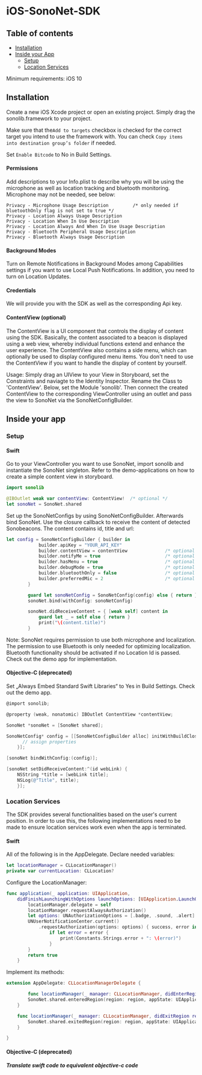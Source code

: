 # iOS-SonoNet-SDK

## Table of contents
- [Installation](#installation)
- [Inside your App](#inside-your-app)
    - [Setup](#setup)
    - [Location Services](#location-services)

Minimum requirements: iOS 10

## Installation

Create a new iOS Xcode project or open an existing project. Simply drag the sonolib.framework to your project.

Make sure that the`Add to targets` checkbox is checked for the correct target you intend to use the framework with. You can check `Copy items into destination group’s folder` if needed.

Set `Enable Bitcode` to No in Build Settings.

#### Permissions
Add descriptions to your Info.plist to describe why you will be using the microphone as well as location tracking and bluetooth monitoring. Microphone may not be needed, see below:
```
Privacy - Microphone Usage Description         /* only needed if bluetoothOnly flag is not set to true */
Privacy - Location Always Usage Description
Privacy - Location When In Use Description
Privacy - Location Always And When In Use Usage Description
Privacy - Bluetooth Peripheral Usage Description
Privacy - Bluetooth Always Usage Description
```

#### Background Modes
Turn on Remote Notifications in Background Modes among Capabilities settings if you want to use Local Push Notifications.
In addition, you need to turn on Location Updates.

#### Credentials
We will provide you with the SDK as well as the corresponding Api key.

#### ContentView (optional)
The ContentView is a UI component that controls the display of content using the SDK. Basically, the content associated to a beacon is displayed using a web view, whereby individual functions extend and enhance the user experience.
The ContentView also contains a side menu, which can optionally be used to display configured menu items.
You don't need to use the ContentView if you want to handle the display of content by yourself.

Usage: Simply drag an UIView to your View in Storyboard, set the Constraints and naviagte to the Identity Inspector. Rename the Class to 'ContentView'. Below, set the Module 'sonolib'. Then connect the created ContentView to the corresponding ViewController using an outlet and pass the view to SonoNet via the SonoNetConfigBuilder.


## Inside your app

### Setup

#### Swift

Go to your ViewController you want to use SonoNet, import sonolib and instantiate the SonoNet singleton. Refer to the demo-applications on how to create a simple content view in storyboard.

```swift
import sonolib

@IBOutlet weak var contentView: ContentView!  /* optional */
let sonoNet = SonoNet.shared
```

Set up the SonoNetConfigs by using SonoNetConfigBuilder. Afterwards bind SonoNet. Use the closure callback to receive the content of detected Sonobeacons. The content contains id, title and url:

```swift
let config = SonoNetConfigBuilder { builder in
            builder.apiKey = "YOUR_API_KEY"
            builder.contentView = contentView              /* optional - if you want to use the app's built-in webview to show content */
            builder.notifyMe = true                        /* optional - if you want to get notified once you enter defined geographical areas */
            builder.hasMenu = true                         /* optional - integration is only possible in conjunction with contentView */
            builder.debugMode = true                       /* optional - if you wish to receive detailed debugging messages */
            builder.bluetoothOnly = false                  /* optional - if you don't need beacon detection via microphone, defaults to false */
            builder.preferredMic = 2                       /* optional - front mic = 1 / back mic = 2 (default) / bottom mic = 0 */
        }

        guard let sonoNetConfig = SonoNetConfig(config) else { return }
        sonoNet.bind(withConfig: sonoNetConfig)

        sonoNet.didReceiveContent = { [weak self] content in
            guard let _ = self else { return }
            print("\(content.title)")
        }
```

Note: SonoNet requires permission to use both microphone and localization. The permission to use Bluetooth is only needed for optimizing localization. Bluetooth functionality should be activated if no Location Id is passed. Check out the demo app for implementation.

#### Objective-C (deprecated)

Set „Always Embed Standard Swift Libraries“ to Yes in Build Settings. Check out the demo app.

```objective-C
@import sonolib;

@property (weak, nonatomic) IBOutlet ContentView *contentView;

SonoNet *sonoNet = [SonoNet shared];

SonoNetConfig* config = [[SonoNetConfigBuilder alloc] initWithBuildClosure:^(SonoNetConfigBuilder * builder) {
      // assign properties
    }];

[sonoNet bindWithConfig:(config)];

[sonoNet setDidReceiveContent:^(id webLink) {
    NSString *title = [webLink title];
    NSLog(@"Title", title);
    }];
```

### Location Services

The SDK provides several functionalities based on the user's current position. In order to use this, the following implementations need to be made to ensure location services work even when the app is terminated.

#### Swift

All of the following is in the AppDelegate. Declare needed variables:

```swift
let locationManager = CLLocationManager()
private var currentLocation: CLLocation?
```

Configure the LocationManager:

```swift
func application(_ application: UIApplication,
    didFinishLaunchingWithOptions launchOptions: [UIApplication.LaunchOptionsKey: Any]?) -> Bool {
        locationManager.delegate = self
        locationManager.requestAlwaysAuthorization()
        let options: UNAuthorizationOptions = [.badge, .sound, .alert]
        UNUserNotificationCenter.current()
            .requestAuthorization(options: options) { success, error in
                if let error = error {
                    print(Constants.Strings.error + ": \(error)")
                }
        }
        return true
    }
```

Implement its methods:

```swift
extension AppDelegate: CLLocationManagerDelegate {

        func locationManager(_ manager: CLLocationManager, didEnterRegion region: CLRegion) {
        SonoNet.shared.enteredRegion(region: region, appState: UIApplication.shared.applicationState)
    }

    func locationManager(_ manager: CLLocationManager, didExitRegion region: CLRegion) {
        SonoNet.shared.exitedRegion(region: region, appState: UIApplication.shared.applicationState)
    }

}
```

#### Objective-C (deprecated)

***Translate swift code to equivalent objective-c code***
